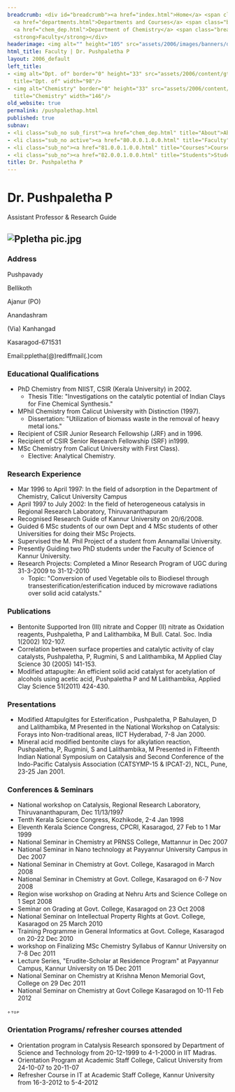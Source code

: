 ```yaml
---
breadcrumb: <div id="breadcrumb"><a href="index.html">Home</a> <span class="breadcrumb_spacer">&gt;</span>
  <a href="departments.html">Departments and Courses</a> <span class="breadcrumb_spacer">&gt;</span>
  <a href="chem_dep.html">Department of Chemistry</a> <span class="breadcrumb_spacer">&gt;</span>
  <strong>Faculty</strong></div>
headerimage: <img alt="" height="105" src="assets/2006/images/banners/departments.jpg" width="472"/>
html_title: Faculty | Dr. Pushpaletha P
layout: 2006_default
left_title:
- <img alt="Dpt. of" border="0" height="33" src="assets/2006/content/gt/fcb6421c7c62628408190d4ca84029e5.png"
  title="Dpt. of" width="98"/>
- <img alt="Chemistry" border="0" height="33" src="assets/2006/content/gt/7ed40be81a597d79acdb7f2e7ac6bfb9.png"
  title="Chemistry" width="146"/>
old_website: true
permalink: /pushpalethap.html
published: true
subnav:
- <li class="sub_no sub_first"><a href="chem_dep.html" title="About">About</a></li>
- <li class="sub_no active"><a href="80.0.0.1.0.0.html" title="Faculty">Faculty</a></li>
- <li class="sub_no"><a href="81.0.0.1.0.0.html" title="Courses">Courses</a></li>
- <li class="sub_no"><a href="82.0.0.1.0.0.html" title="Students">Students</a></li>
title: Dr. Pushpaletha P
---
```


# Dr. Pushpaletha P

Assistant Professor & Research Guide

![Ppletha pic.jpg](assets/2006/content/assets/2006/images/6cd4237c43052e446127be4242d77035.jpg)  
---  
  
### Address

Pushpavady

Bellikoth

Ajanur (PO)

Anandashram

(Via) Kanhangad

Kasaragod-671531

Email:ppletha(@)rediffmail(.)com

### Educational Qualifications

  * PhD Chemistry from NIIST, CSIR (Kerala University) in 2002.
    * Thesis Title: "Investigations on the catalytic potential of Indian Clays for Fine Chemical Synthesis."
  * MPhil Chemistry from Calicut University with Distinction (1997).
    * Dissertation: "Utilization of biomass waste in the removal of heavy metal ions."
  * Recipient of CSIR Junior Research Fellowship (JRF) and in 1996.
  * Recipient of CSIR Senior Research Fellowship (SRF) in1999.
  * MSc Chemistry from Calicut University with First Class).
    * Elective: Analytical Chemistry.

### Research Experience

  * Mar 1996 to April 1997: In the field of adsorption in the Department of Chemistry, Calicut University Campus
  * April 1997 to July 2002: In the field of heterogeneous catalysis in Regional Research Laboratory, Thiruvananthapuram
  * Recognised Research Guide of Kannur University on 20/6/2008.
  * Guided 6 MSc students of our own Dept and 4 MSc students of other Universities for doing their MSc Projects.
  * Supervised the M. Phil Project of a student from Annamallai University.
  * Presently Guiding two PhD students under the Faculty of Science of Kannur University.
  * Research Projects: Completed a Minor Research Program of UGC during 31-3-2009 to 31-12-2010
    * Topic: "Conversion of used Vegetable oils to Biodiesel through transesterification/esterification induced by microwave radiations over solid acid catalysts."

### Publications

  * Bentonite Supported Iron (III) nitrate and Copper (II) nitrate as Oxidation reagents, Pushpaletha, P and Lalithambika, M Bull. Catal. Soc. India 1(2002) 102-107.
  * Correlation between surface properties and catalytic activity of clay catalysts, Pushpaletha, P, Rugmini, S and Lalithambika, M Applied Clay Science 30 (2005) 141-153.
  * Modified attapugite: An efficient solid acid catalyst for acetylation of alcohols using acetic acid, Pushpaletha P and M Lalithambika, Applied Clay Science 51(2011) 424-430.

### Presentations

  * Modified Attapulgites for Esterification , Pushpaletha, P Bahulayen, D and Lalithambika, M Presented in the National Workshop on Catalysis: Forays into Non-traditional areas, IICT Hyderabad, 7-8 Jan 2000.
  * Mineral acid modified bentonite clays for alkylation reaction, Pushpaletha, P, Rugmini, S and Lalithambika, M Presented in Fifteenth Indian National Symposium on Catalysis and Second Conference of the Indo-Pacific Catalysis Association (CATSYMP-15 & IPCAT-2), NCL, Pune, 23-25 Jan 2001.

### Conferences & Seminars

  * National workshop on Catalysis, Regional Research Laboratory, Thiruvananthapuram, Dec 11/13/1997
  * Tenth Kerala Science Congress, Kozhikode, 2-4 Jan 1998
  * Eleventh Kerala Science Congress, CPCRI, Kasaragod, 27 Feb to 1 Mar 1999
  * National Seminar in Chemistry at PRNSS College, Mattannur in Dec 2007
  * National Seminar in Nano technology at Payyannur University Campus in Dec 2007
  * National Seminar in Chemistry at Govt. College, Kasaragod in March 2008
  * National Seminar in Chemistry at Govt. College, Kasaragod on 6-7 Nov 2008
  * Region wise workshop on Grading at Nehru Arts and Science College on 1 Sept 2008
  * Seminar on Grading at Govt. College, Kasaragod on 23 Oct 2008
  * National Seminar on Intellectual Property Rights at Govt. College, Kasaragod on 25 March 2010
  * Training Programme in General Informatics at Govt. College, Kasaragod on 20-22 Dec 2010
  * workshop on Finalizing MSc Chemistry Syllabus of Kannur University on 7-8 Dec 2011
  * Lecture Series, "Erudite-Scholar at Residence Program" at Payyannur Campus, Kannur University on 15 Dec 2011
  * National Seminar on Chemistry at Krishna Menon Memorial Govt, College on 29 Dec 2011
  * National Seminar on Chemistry at Govt College Kasaragod on 10-11 Feb 2012

![](assets/2006/img/article/top_link_0.gif)

### Orientation Programs/ refresher courses attended

  * Orientation program in Catalysis Research sponsored by Department of Science and Technology from 20-12-1999 to 4-1-2000 in IIT Madras.
  * Orientation Program at Academic Staff College, Calicut University from 24-10-07 to 20-11-07
  * Refresher Course in IT at Academic Staff College, Kannur University from 16-3-2012 to 5-4-2012